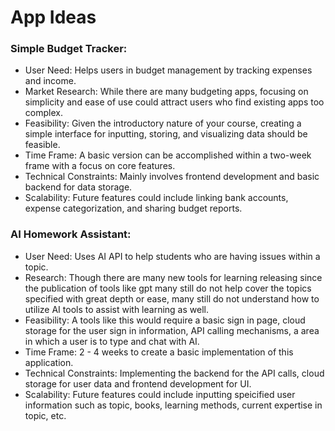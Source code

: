 # App Ideas

### Simple Budget Tracker:

- User Need: Helps users in budget management by tracking expenses and income.
- Market Research: While there are many budgeting apps, focusing on simplicity and ease of use could attract users who find existing apps too complex.
- Feasibility: Given the introductory nature of your course, creating a simple interface for inputting, storing, and visualizing data should be feasible.
- Time Frame: A basic version can be accomplished within a two-week frame with a focus on core features.
- Technical Constraints: Mainly involves frontend development and basic backend for data storage.
- Scalability: Future features could include linking bank accounts, expense categorization, and sharing budget reports.




### AI Homework Assistant: 

- User Need: Uses AI API to help students who are having issues within a topic.
- Research: Though there are many new tools for learning releasing since the publication of tools like gpt many     still do not help cover the topics specified with great depth or ease, many still do not understand how to utilize AI tools to assist with learning as well. 
- Feasibility: A tools like this would require a basic sign in page, cloud storage for the user sign in information, API calling mechanisms, a area in which a user is to type and chat with AI.
- Time Frame: 2 - 4 weeks to create a basic implementation of this application.
- Technical Constraints: Implementing the backend for the API calls, cloud storage for user data and frontend development for UI.
- Scalability: Future features could include inputting speicified user information such as topic, books, learning methods, current expertise in topic, etc. 
